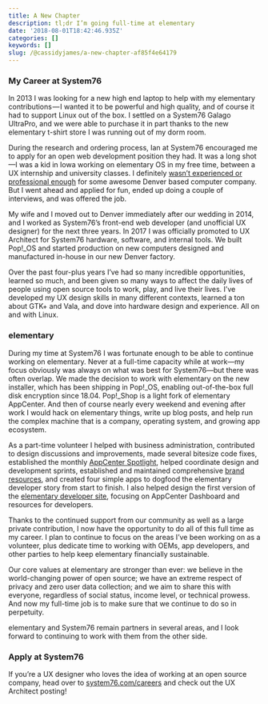 ```yaml
---
title: A New Chapter
description: tl;dr I’m going full-time at elementary
date: '2018-08-01T18:42:46.935Z'
categories: []
keywords: []
slug: /@cassidyjames/a-new-chapter-af85f4e64179
---
```


### My Career at System76

In 2013 I was looking for a new high end laptop to help with my elementary contributions — I wanted it to be powerful and high quality, and of course it had to support Linux out of the box. I settled on a System76 Galago UltraPro, and we were able to purchase it in part thanks to the new elementary t-shirt store I was running out of my dorm room.

During the research and ordering process, Ian at System76 encouraged me to apply for an open web development position they had. It was a long shot—I was a kid in Iowa working on elementary OS in my free time, between a UX internship and university classes. I definitely [wasn’t experienced or professional enough](https://en.wikipedia.org/wiki/Impostor_syndrome) for some awesome Denver based computer company. But I went ahead and applied for fun, ended up doing a couple of interviews, and was offered the job.

My wife and I moved out to Denver immediately after our wedding in 2014, and I worked as System76’s front-end web developer (and unofficial UX designer) for the next three years. In 2017 I was officially promoted to UX Architect for System76 hardware, software, and internal tools. We built Pop!\_OS and started production on new computers designed and manufactured in-house in our new Denver factory.

Over the past four-plus years I’ve had so many incredible opportunities, learned so much, and been given so many ways to affect the daily lives of people using open source tools to work, play, and live their lives. I’ve developed my UX design skills in many different contexts, learned a ton about GTK+ and Vala, and dove into hardware design and experience. All on and with Linux.

### elementary

During my time at System76 I was fortunate enough to be able to continue working on elementary. Never at a full-time capacity while at work—my focus obviously was always on what was best for System76—but there was often overlap. We made the decision to work with elementary on the new installer, which has been shipping in Pop!\_OS, enabling out-of-the-box full disk encryption since 18.04. Pop!\_Shop is a light fork of elementary AppCenter. And then of course nearly every weekend and evening after work I would hack on elementary things, write up blog posts, and help run the complex machine that is a company, operating system, and growing app ecosystem.

As a part-time volunteer I helped with business administration, contributed to design discussions and improvements, made several bitesize code fixes, established the monthly [AppCenter Spotlight](https://medium.com/elementaryos/tagged/AppCenter-Spotlight), helped coordinate design and development sprints, established and maintained comprehensive [brand resources](https://elementary.io/brand), and created four simple apps to dogfood the elementary developer story from start to finish. I also helped design the first version of the [elementary developer site](https://developer.elementary.io), focusing on AppCenter Dashboard and resources for developers.

Thanks to the continued support from our community as well as a large private contribution, I now have the opportunity to do all of this full time as my career. I plan to continue to focus on the areas I’ve been working on as a volunteer, plus dedicate time to working with OEMs, app developers, and other parties to help keep elementary financially sustainable.

Our core values at elementary are stronger than ever: we believe in the world-changing power of open source; we have an extreme respect of privacy and zero user data collection; and we aim to share this with everyone, regardless of social status, income level, or technical prowess. And now my full-time job is to make sure that we continue to do so in perpetuity.

elementary and System76 remain partners in several areas, and I look forward to continuing to work with them from the other side.

### Apply at System76

If you’re a UX designer who loves the idea of working at an open source company, head over to [system76.com/careers](https://system76.com/careers) and check out the UX Architect posting!